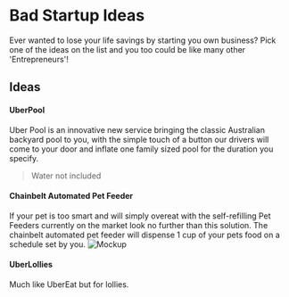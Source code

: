 # Bad Startup Ideas
Ever wanted to lose your life savings by starting you own business? Pick one of the ideas on the list and you too could be like many other 'Entrepreneurs'!

## Ideas

#### UberPool
Uber Pool is an innovative new service bringing the classic Australian backyard pool to you, with the simple touch of a button our drivers will come to your door and inflate one family sized pool for the duration you specify.
> Water not included

#### Chainbelt Automated Pet Feeder
If your pet is too smart and will simply overeat with the self-refilling Pet Feeders currently on the market look no further than this solution. The chainbelt automated pet feeder will dispense 1 cup of your pets food on a schedule set by you.
![Mockup](https://s3-ap-southeast-2.amazonaws.com/lucasjamessmith.me/belt_operated_automated_pet_feeder.png)

#### UberLollies
Much like UberEat but for lollies.
